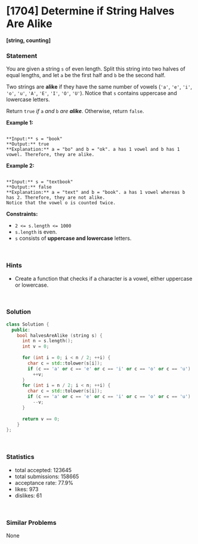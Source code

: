 # [1704] Determine if String Halves Are Alike

**[string, counting]**

### Statement

You are given a string `s` of even length. Split this string into two halves of equal lengths, and let `a` be the first half and `b` be the second half.

Two strings are **alike** if they have the same number of vowels (`'a'`, `'e'`, `'i'`, `'o'`, `'u'`, `'A'`, `'E'`, `'I'`, `'O'`, `'U'`). Notice that `s` contains uppercase and lowercase letters.

Return `true` *if* `a` *and* `b` *are **alike***. Otherwise, return `false`.


**Example 1:**

```

**Input:** s = "book"
**Output:** true
**Explanation:** a = "bo" and b = "ok". a has 1 vowel and b has 1 vowel. Therefore, they are alike.

```

**Example 2:**

```

**Input:** s = "textbook"
**Output:** false
**Explanation:** a = "text" and b = "book". a has 1 vowel whereas b has 2. Therefore, they are not alike.
Notice that the vowel o is counted twice.

```

**Constraints:**
* `2 <= s.length <= 1000`
* `s.length` is even.
* `s` consists of **uppercase and lowercase** letters.


<br>

### Hints

- Create a function that checks if a character is a vowel, either uppercase or lowercase.

<br>

### Solution

```cpp
class Solution {
  public:
    bool halvesAreAlike (string s) {
      int n = s.length();
      int v = 0;
      
      for (int i = 0; i < n / 2; ++i) {
        char c = std::tolower(s[i]);
        if (c == 'a' or c == 'e' or c == 'i' or c == 'o' or c == 'u')
          ++v;
      }
      for (int i = n / 2; i < n; ++i) {
        char c = std::tolower(s[i]);
        if (c == 'a' or c == 'e' or c == 'i' or c == 'o' or c == 'u')
          --v;
      }
      
      return v == 0;
    }
};
```

<br>

### Statistics

- total accepted: 123645
- total submissions: 158665
- acceptance rate: 77.9%
- likes: 973
- dislikes: 61

<br>

### Similar Problems

None
